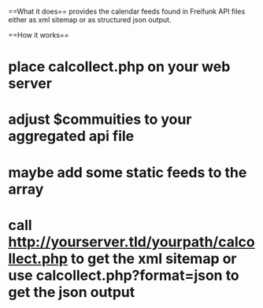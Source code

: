 ==What it does==
provides the calendar feeds found in Freifunk API files either as xml sitemap or as structured json output. 

==How it works==
# place calcollect.php on your web server
# adjust $commuities to your aggregated api file
# maybe add some static feeds to the array
# call http://yourserver.tld/yourpath/calcollect.php to get the xml sitemap or use calcollect.php?format=json to get the json output
